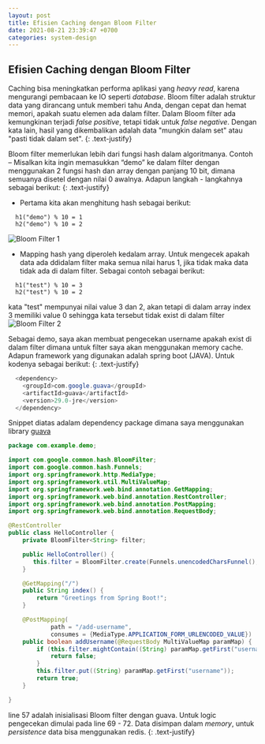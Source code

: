 ```yaml
---
layout: post
title: Efisien Caching dengan Bloom Filter
date: 2021-08-21 23:39:47 +0700
categories: system-design
---
```

## Efisien Caching dengan Bloom Filter

Caching bisa meningkatkan performa aplikasi yang _heavy read_, karena mengurangi pembacaan ke IO seperti _database_. Bloom filter adalah struktur data yang dirancang untuk memberi tahu Anda, dengan cepat dan hemat memori, apakah suatu elemen ada dalam filter. Dalam Bloom filter ada kemungkinan terjadi _false positive_, tetapi tidak untuk _false negative_. Dengan kata lain, hasil yang dikembalikan adalah data "mungkin dalam set" atau "pasti tidak dalam set".
{: .text-justify}

Bloom filter memerlukan lebih dari fungsi hash dalam algoritmanya. Contoh – Misalkan kita ingin memasukkan “demo” ke dalam filter dengan menggunakan 2 fungsi hash dan array dengan panjang 10 bit, dimana semuanya disetel dengan nilai 0 awalnya. Adapun langkah - langkahnya sebagai berikut:
{: .text-justify}

- Pertama kita akan menghitung hash sebagai berikut:
~~~
  h1("demo") % 10 = 1
  h2("demo") % 10 = 2
~~~
![Bloom Filter 1](https://blog-firmantoari.s3.ap-southeast-1.amazonaws.com/bloom-filter-caching-1.png)
 
- Mapping hash yang diperoleh kedalam array. Untuk mengecek apakah data ada ddidalam filter maka semua nilai harus 1, jika tidak maka data tidak ada di dalam filter. Sebagai contoh sebagai berikut:
~~~
  h1("test") % 10 = 3
  h2("test") % 10 = 2
~~~
kata "test" mempunyai nilai value 3 dan 2, akan tetapi di dalam array index 3 memiliki value 0 sehingga kata tersebut tidak exist di dalam filter
![Bloom Filter 2](https://blog-firmantoari.s3.ap-southeast-1.amazonaws.com/bloom-filter-caching-2.png)


Sebagai demo, saya akan membuat pengecekan username apakah exist di dalam filter dimana untuk filter saya akan menggunakan memory cache. Adapun framework yang digunakan adalah spring boot (JAVA). Untuk kodenya sebagai berikut:
{: .text-justify}

```java
  <dependency>
	<groupId>com.google.guava</groupId>
	<artifactId>guava</artifactId>
	<version>29.0-jre</version>
  </dependency>
```
Snippet diatas adalam dependency package dimana saya menggunakan library [guava](https://mvnrepository.com/artifact/com.google.guava/guava/11.0)

```java
package com.example.demo;

import com.google.common.hash.BloomFilter;
import com.google.common.hash.Funnels;
import org.springframework.http.MediaType;
import org.springframework.util.MultiValueMap;
import org.springframework.web.bind.annotation.GetMapping;
import org.springframework.web.bind.annotation.RestController;
import org.springframework.web.bind.annotation.PostMapping;
import org.springframework.web.bind.annotation.RequestBody;

@RestController
public class HelloController {
    private BloomFilter<String> filter;

    public HelloController() {
       this.filter = BloomFilter.create(Funnels.unencodedCharsFunnel(), 100);
    }

    @GetMapping("/")
    public String index() {
        return "Greetings from Spring Boot!";
    }

    @PostMapping(
            path = "/add-username",
            consumes = {MediaType.APPLICATION_FORM_URLENCODED_VALUE})
    public boolean addUsername(@RequestBody MultiValueMap paramMap) {
        if (this.filter.mightContain((String) paramMap.getFirst("username"))) {
            return false;
        }
        this.filter.put((String) paramMap.getFirst("username"));
        return true;
    }

}
```

line 57 adalah inisialisasi Bloom filter dengan guava. Untuk logic pengecekan dimulai pada line 69 - 72. Data disimpan dalam _memory_, untuk _persistence_ data bisa menggunakan
redis.
{: .text-justify}
